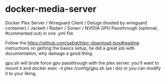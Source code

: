 # docker-media-server
Docker Plex Server / Wireguard Client / Deluge (hosted by wireguard container) / Jackett / Radarr / Sonarr / NVIDIA GPU Passthrough (optional, #commented out) in one .yml file

Follow the https://github.com/sebgl/htpc-download-box#readme instructions on getting the basics setup, he did a great job with documentation, why damage a good thing.

gpu.sh will brute force gpu passthrough with the plex server. you'll want to mount it and docker exec -it plex /config/gpu.sh (as i do) or you can modify it to your liking.
